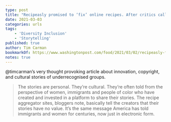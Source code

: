 ```yaml
---
type: post
title: "Recipeasly promised to ‘fix’ online recipes. After critics called it theft, the site shut down."
date: 2021-03-03
categories: urls
tags:
    - 'Diversity Inclusion'
    - 'Storytelling'
published: true
author: Tim Carman
bookmarkOf: https://www.washingtonpost.com/food/2021/03/02/recipeasly-food-bloggers-controversy/
notes: true
---
```


@timcarman’s very thought provoking article about innovation, copyright, and cultural stories of underrecognised groups.

> The stories are personal. They’re cultural. They’re often told from the perspective of women, immigrants and people of color who have created and invested in a platform to share their stories. The recipe aggregator sites, bloggers note, basically tell the creators that their stories have no value. It’s the same message America has told immigrants and women for centuries, now just in electronic form.
